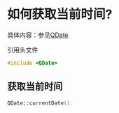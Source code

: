 # 如何获取当前时间?

具体内容：参见[QDate](http://doc.qt.io/qt-5/qdate.html)

引用头文件

```cpp
#include <QDate>
```

## 获取当前时间

```cpp
QDate::currentDate()
```
